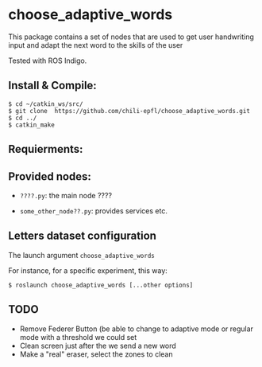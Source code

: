 choose_adaptive_words
===========================

This package contains a set of nodes that are used to get user handwriting input and adapt the next word to the skills of the user

Tested with ROS Indigo.

Install & Compile:
---------------
```
$ cd ~/catkin_ws/src/
$ git clone  https://github.com/chili-epfl/choose_adaptive_words.git
$ cd ../
$ catkin_make
```


Requierments:
---------------


Provided nodes:
---------------
- `????.py`: the main node ????

- `some_other_node??.py`: provides services etc.


Letters dataset configuration
-----------------------------

The launch argument `choose_adaptive_words`

For instance, for a specific experiment, this way:

```
$ roslaunch choose_adaptive_words [...other options]

```


TODO
-----
- Remove Federer Button (be able to change to adaptive mode or regular mode with a threshold we could set
- Clean screen just after the we send a new word
- Make a "real" eraser, select the zones to clean

